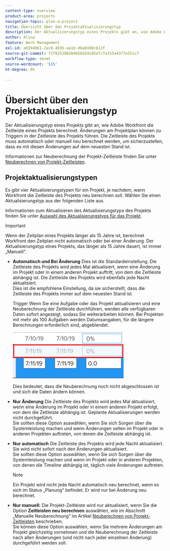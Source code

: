 ```yaml
---
content-type: overview
product-area: projects
navigation-topic: plan-a-project
title: Übersicht über den Projektaktualisierungstyp
description: Der Aktualisierungstyp eines Projekts gibt an, wie Adobe Workfront die Zeitleiste eines Projekts berechnet. Änderungen am Projektplan können zu Triggern in der Zeitleiste des Projekts führen. Die Zeitleiste des Projekts muss automatisch oder manuell neu berechnet werden, um sicherzustellen, dass es mit diesen Änderungen auf dem neuesten Stand ist.
author: Alina
feature: Work Management
exl-id: a6394961-2ac8-4b95-aa1b-dba8108c612f
source-git-commit: f2f825280204b56d2dc85efc7a315a4377e551c7
workflow-type: tm+mt
source-wordcount: '515'
ht-degree: 0%

---
```


# Übersicht über den Projektaktualisierungstyp

Der Aktualisierungstyp eines Projekts gibt an, wie Adobe Workfront die Zeitleiste eines Projekts berechnet. Änderungen am Projektplan können zu Triggern in der Zeitleiste des Projekts führen. Die Zeitleiste des Projekts muss automatisch oder manuell neu berechnet werden, um sicherzustellen, dass es mit diesen Änderungen auf dem neuesten Stand ist.

Informationen zur Neuberechnung der Projekt-Zeitleiste finden Sie unter [Neuberechnen von Projekt-Zeitleisten](../../../manage-work/projects/manage-projects/recalculate-project-timeline.md).

## Projektaktualisierungstypen

Es gibt vier Aktualisierungstypen für ein Projekt, je nachdem, wann Workfront die Zeitleiste des Projekts neu berechnen soll. Wählen Sie einen Aktualisierungstyp aus der folgenden Liste aus.

Informationen zum Aktualisieren des Aktualisierungstyps des Projekts finden Sie unter [Auswahl des Aktualisierungstyps für das Projekt](../../../manage-work/projects/manage-projects/select-project-update-type.md).

>[!IMPORTANT]
>
>Wenn der Zeitplan eines Projekts länger als 15 Jahre ist, berechnet Workfront den Zeitplan nicht automatisch oder bei einer Änderung. Der Aktualisierungstyp eines Projekts, das länger als 15 Jahre dauert, ist immer „Manuell“.

* **Automatisch und Bei Änderung** Dies ist die Standardeinstellung. Die Zeitleiste des Projekts wird jedes Mal aktualisiert, wenn eine Änderung im Projekt oder in einem anderen Projekt auftritt, von dem die Zeitleiste abhängig ist. Die Zeitleiste des Projekts wird ebenfalls jede Nacht aktualisiert. \
  Dies ist die empfohlene Einstellung, da sie sicherstellt, dass die Zeitleiste des Projekts immer auf dem neuesten Stand ist.

  Trigger Wenn Sie eine Aufgabe oder das Projekt aktualisieren und eine Neuberechnung der Zeitleiste durchführen, werden alle verfügbaren Daten sofort angezeigt, sodass Sie weiterarbeiten können. Bei Projekten mit mehr als 100 Aufgaben werden Datumsangaben, für die längere Berechnungen erforderlich sind, abgeblendet.

  ![](assets/dates-dimmed-when-insline-editing-350x146.png)

  Dies bedeutet, dass die Neuberechnung noch nicht abgeschlossen ist und sich die Daten ändern können.

* **Nur Änderung** Die Zeitleiste des Projekts wird jedes Mal aktualisiert, wenn eine Änderung im Projekt oder in einem anderen Projekt erfolgt, von dem die Zeitleiste abhängig ist. Geplante Aktualisierungen werden nicht durchgeführt.\
  Sie sollten diese Option auswählen, wenn Sie sich Sorgen über die Systemleistung machen und wenn Änderungen selten im Projekt oder in anderen Projekten auftreten, von denen die Zeitleiste abhängig ist.

* **Nur automatisch** Die Zeitleiste des Projekts wird jede Nacht aktualisiert. Sie wird nicht sofort nach den Änderungen aktualisiert.\
  Sie sollten diese Option auswählen, wenn Sie sich Sorgen über die Systemleistung machen und wenn im Projekt oder in anderen Projekten, von denen die Timeline abhängig ist, täglich viele Änderungen auftreten.

  >[!NOTE]
  >
  >Ein Projekt wird nicht jede Nacht automatisch neu berechnet, wenn es sich im Status „Planung“ befindet. Er wird nur bei Änderung neu berechnet.

* **Nur manuell:** Die Projekt-Zeitleiste wird nur aktualisiert, wenn Sie die Option **Zeitleisten neu berechnen** auswählen, wie im Abschnitt „Manuelle Neuberechnung“ im Artikel [Neuberechnen von Projekt-Zeitleisten](../../../manage-work/projects/manage-projects/recalculate-project-timeline.md) beschrieben.\
  Sie können diese Option auswählen, wenn Sie mehrere Änderungen am Projekt gleichzeitig vornehmen und die Neuberechnung der Zeitleiste nach allen Änderungen (und nicht nach jeder einzelnen Änderung) durchgeführt werden soll.

